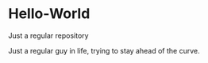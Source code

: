# Hello-World
Just a regular repository

Just a regular guy in life, trying to stay ahead of the curve.
